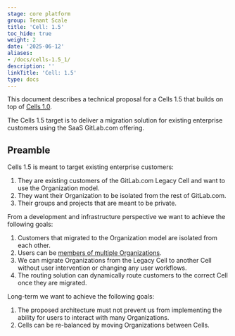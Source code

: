 ```yaml
---
stage: core platform
group: Tenant Scale
title: 'Cell: 1.5'
toc_hide: true
weight: 2
date: '2025-06-12'
aliases:
- /docs/cells-1.5_1/
description: ''
linkTitle: 'Cell: 1.5'
type: docs
---
```


This document describes a technical proposal for a Cells 1.5 that builds on top of [Cells 1.0](cells-1.0.md).

The Cells 1.5 target is to deliver a migration solution for existing enterprise customers using the SaaS GitLab.com offering.

## Preamble

Cells 1.5 is meant to target existing enterprise customers:

1. They are existing customers of the GitLab.com Legacy Cell and want to use the Organization model.
1. They want their Organization to be isolated from the rest of GitLab.com.
1. Their groups and projects that are meant to be private.

From a development and infrastructure perspective we want to achieve the following goals:

1. Customers that migrated to the Organization model are isolated from each other.
1. Users can be [members of multiple Organizations](../organization/#organizations-on-cells-15-fy25q3-fy25q3).
1. We can migrate Organizations from the Legacy Cell to another Cell without user intervention or changing any user workflows.
1. The routing solution can dynamically route customers to the correct Cell once they are migrated.

Long-term we want to achieve the following goals:

1. The proposed architecture must not prevent us from implementing the ability for users to interact with many Organizations.
1. Cells can be re-balanced by moving Organizations between Cells.
